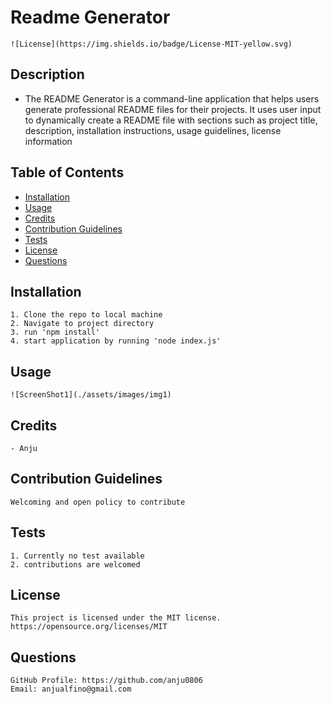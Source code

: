 
  # Readme Generator

    ![License](https://img.shields.io/badge/License-MIT-yellow.svg)

  ## Description
  - The README Generator is a command-line application that helps users generate professional README files for their projects. It uses user input to dynamically create a README file with sections such as project title, description, installation instructions, usage guidelines, license information

  ## Table of Contents
   - [Installation](#installation)
   - [Usage](#usage)
   - [Credits](#credits)
   - [Contribution Guidelines](#contributionguidelines)
   - [Tests](#tests)
   - [License](#license)
   - [Questions](#questions)

  ## Installation
    1. Clone the repo to local machine
    2. Navigate to project directory
    3. run 'npm install'
    4. start application by running 'node index.js'

  ## Usage
    ![ScreenShot1](./assets/images/img1)

  ## Credits
    - Anju

  ## Contribution Guidelines
    Welcoming and open policy to contribute

  ## Tests
    1. Currently no test available
    2. contributions are welcomed

  ## License
    This project is licensed under the MIT license.
    https://opensource.org/licenses/MIT

  ## Questions
    GitHub Profile: https://github.com/anju0806
    Email: anjualfino@gmail.com
